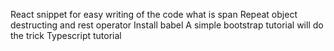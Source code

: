 React snippet for easy writing of the code 
what is span 
Repeat object destructing and rest operator 
Install babel 
A simple bootstrap tutorial will do the trick
Typescript tutorial
